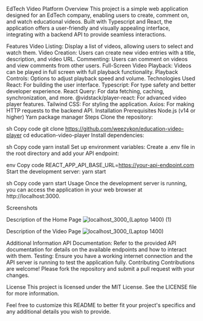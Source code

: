 EdTech Video Platform Overview This project is a simple web application
designed for an EdTech company, enabling users to create, comment on,
and watch educational videos. Built with Typescript and React, the
application offers a user-friendly and visually appealing interface,
integrating with a backend API to provide seamless interactions.

Features Video Listing: Display a list of videos, allowing users to
select and watch them. Video Creation: Users can create new video
entries with a title, description, and video URL. Commenting: Users can
comment on videos and view comments from other users. Full-Screen Video
Playback: Videos can be played in full screen with full playback
functionality. Playback Controls: Options to adjust playback speed and
volume. Technologies Used React: For building the user interface.
Typescript: For type safety and better developer experience. React
Query: For data fetching, caching, synchronization, and more.
\@vidstack/player-react: For advanced video player features. Tailwind
CSS: For styling the application. Axios: For making HTTP requests to the
backend API. Installation Prerequisites Node.js (v14 or higher) Yarn
package manager Steps Clone the repository:

sh Copy code git clone
https://github.com/weezykon/education-video-player cd
education-video-player Install dependencies:

sh Copy code yarn install Set up environment variables: Create a .env
file in the root directory and add your API endpoint:

env Copy code REACT_APP_API_BASE_URL=https://your-api-endpoint.com Start
the development server: yarn start

sh Copy code yarn start Usage Once the development server is running,
you can access the application in your web browser at
http://localhost:3000.


Screenshots

Description of the Home Page
![localhost_3000_(Laptop 1400) (1)](https://gist.github.com/assets/586490/d9906a59-55dd-4fe0-9659-3a25d8b757cb)

Description of the Video Page
![localhost_3000_(Laptop 1400)](https://gist.github.com/assets/586490/459c4be0-608f-42cc-b005-53461a76e565)

Additional Information API Documentation: Refer to the provided API
documentation for details on the available endpoints and how to interact
with them. Testing: Ensure you have a working internet connection and
the API server is running to test the application fully. Contributing
Contributions are welcome! Please fork the repository and submit a pull
request with your changes.

License This project is licensed under the MIT License. See the LICENSE
file for more information.

Feel free to customize this README to better fit your project\'s
specifics and any additional details you wish to provide.
